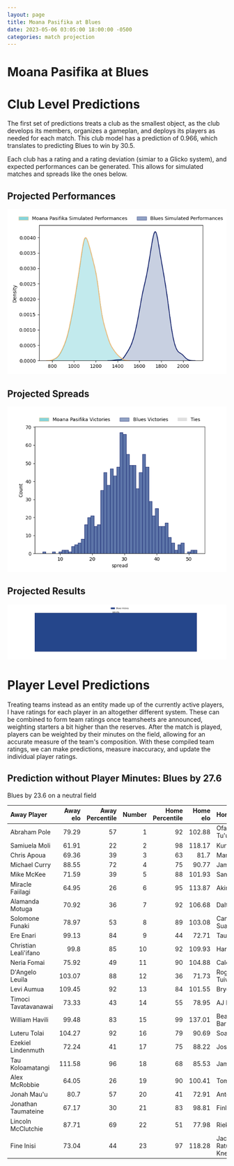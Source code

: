```yaml
---  
layout: page  
title: Moana Pasifika at Blues  
date: 2023-05-06 03:05:00 18:00:00 -0500  
categories: match projection  
---
```

# Moana Pasifika at Blues

# Club Level Predictions


The first set of predictions treats a club as the smallest object, as the club develops its members, organizes a gameplan, and deploys its players as needed for each match. This club model has a prediction of 0.966, which translates to predicting Blues to win by 30.5.

Each club has a rating and a rating deviation (simiar to a Glicko system), and expected performances can be generated. This allows for simulated matches and spreads like the ones below.
## Projected Performances


![Projected Performances](plots/performances_2023-05-06-Blues-MoanaPasifika.png)
## Projected Spreads


![Projected Spreads](plots/spreads_2023-05-06-Blues-MoanaPasifika.png)
## Projected Results


![Projected Results](plots/resultbar_2023-05-06-Blues-MoanaPasifika.png)
# Player Level Predictions


Treating teams instead as an entity made up of the currently active players, I have ratings for each player in an altogether different system. These can be combined to form team ratings once teamsheets are announced, weighting starters a bit higher than the reserves. After the match is played, players can be weighted by their minutes on the field, allowing for an accurate measure of the team's composition. With these compiled team ratings, we can make predictions, measure inaccuracy, and update the individual player ratings.
## Prediction without Player Minutes: Blues by 27.6


Blues by 23.6 on a neutral field



| Away Player           |   Away elo |   Away Percentile |   Number |   Home Percentile |   Home elo | Home Player                   |
|:----------------------|-----------:|------------------:|---------:|------------------:|-----------:|:------------------------------|
| Abraham Pole          |      79.29 |                57 |        1 |                92 |     102.88 | Ofa Tu'ungafasi               |
| Samiuela Moli         |      61.91 |                22 |        2 |                98 |     118.17 | Kurt Eklund                   |
| Chris Apoua           |      69.36 |                39 |        3 |                63 |      81.7  | Marcel Renata                 |
| Michael Curry         |      88.55 |                72 |        4 |                75 |      90.77 | James Tucker                  |
| Mike McKee            |      71.59 |                39 |        5 |                88 |     101.93 | Sam Darry                     |
| Miracle Faiilagi      |      64.95 |                26 |        6 |                95 |     113.87 | Akira Ioane                   |
| Alamanda Motuga       |      70.92 |                36 |        7 |                92 |     106.68 | Dalton Papali'i               |
| Solomone Funaki       |      78.97 |                53 |        8 |                89 |     103.08 | Cameron Suafoa                |
| Ere Enari             |      99.13 |                84 |        9 |                44 |      72.71 | Taufa Funaki                  |
| Christian Leali'ifano |      99.8  |                85 |       10 |                92 |     109.93 | Harry Plummer                 |
| Neria Fomai           |      75.92 |                49 |       11 |                90 |     104.88 | Caleb Clarke                  |
| D'Angelo Leuila       |     103.07 |                88 |       12 |                36 |      71.73 | Roger Tuivasa-Sheck           |
| Levi Aumua            |     109.45 |                92 |       13 |                84 |     101.55 | Bryce Heem                    |
| Timoci Tavatavanawai  |      73.33 |                43 |       14 |                55 |      78.95 | AJ Lam                        |
| William Havili        |      99.48 |                83 |       15 |                99 |     137.01 | Beauden Barrett               |
| Luteru Tolai          |     104.27 |                92 |       16 |                79 |      90.69 | Soane Vikena                  |
| Ezekiel Lindenmuth    |      72.24 |                41 |       17 |                75 |      88.22 | Josh Fusitua                  |
| Tau Koloamatangi      |     111.58 |                96 |       18 |                68 |      85.53 | James Lay                     |
| Alex McRobbie         |      64.05 |                26 |       19 |                90 |     100.41 | Tom Robinson                  |
| Jonah Mau'u           |      80.7  |                57 |       20 |                41 |      72.91 | Anton Segner                  |
| Jonathan Taumateine   |      67.17 |                30 |       21 |                83 |      98.81 | Finlay Christie               |
| Lincoln McClutchie    |      87.71 |                69 |       22 |                51 |      77.98 | Rieko Ioane                   |
| Fine Inisi            |      73.04 |                44 |       23 |                97 |     118.28 | Jacob Ratumaitavuki-Kneepkens |

